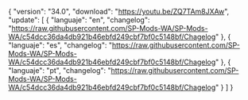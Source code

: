 { "version": "34.0",
    "download": "https://youtu.be/ZQ7TAm8JXAw",
     "update":
     [ { "languaje": "en",
         "changelog": "https://raw.githubusercontent.com/SP-Mods-WA/SP-Mods-WA/c54dcc36da4db921b46ebfd249cbf7bf0c5148bf/Chagelog" },
          { "languaje": "es",
         "changelog": "https://raw.githubusercontent.com/SP-Mods-WA/SP-Mods-WA/c54dcc36da4db921b46ebfd249cbf7bf0c5148bf/Chagelog" },
        { "languaje": "pt", "changelog": "https://raw.githubusercontent.com/SP-Mods-WA/SP-Mods-WA/c54dcc36da4db921b46ebfd249cbf7bf0c5148bf/Chagelog"
   }
   ]
 }
